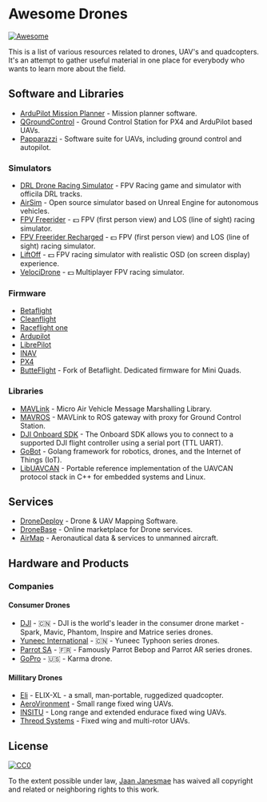 Awesome Drones
==============

[![Awesome](https://cdn.rawgit.com/sindresorhus/awesome/d7305f38d29fed78fa85652e3a63e154dd8e8829/media/badge.svg)](https://github.com/sindresorhus/awesome)

This is a list of various resources related to drones, UAV's and quadcopters. It's an attempt to gather useful material in one place for everybody who wants to learn more about the field.

## Software and Libraries ##

* [ArduPilot Mission Planner](https://github.com/ArduPilot/MissionPlanner) - Mission planner software.
* [QGroundControl](http://qgroundcontrol.com/) - Ground Control Station for PX4 and ArduPilot based UAVs.
* [Papparazzi](http://wiki.paparazziuav.org/wiki/Main_Page) - Software suite for UAVs, including ground control and autopilot.

### Simulators ###

* [DRL Drone Racing Simulator](https://thedroneracingleague.com/simulator/) - FPV Racing game and simulator with officila DRL tracks.
* [AirSim](https://github.com/Microsoft/AirSim) - Open source simulator based on Unreal Engine for autonomous vehicles.
* [FPV Freerider](https://fpv-freerider.itch.io/fpv-freerider) - :dollar: FPV (first person view) and LOS (line of sight) racing simulator.
* [FPV Freerider Recharged](https://fpv-freerider.itch.io/fpv-freerider-recharged) - :dollar: FPV (first person view) and LOS (line of sight) racing simulator.
* [LiftOff](https://www.immersionrc.com/fpv-products/liftoff-drone-race-simulator/) - :dollar: FPV racing simulator with realistic OSD (on screen display) experience.
* [VelociDrone](https://www.velocidrone.com/) - :dollar: Multiplayer FPV racing simulator.

### Firmware ###

* [Betaflight](https://github.com/betaflight/betaflight)
* [Cleanflight](https://github.com/cleanflight/cleanflight)
* [Raceflight one](https://raceflight.com/raceflight-one/)
* [Ardupilot](https://github.com/ArduPilot/ardupilot)
* [LibrePilot](https://github.com/librepilot/LibrePilot)
* [INAV](https://github.com/iNavFlight/inav)
* [PX4](https://github.com/PX4/Firmware)
* [ButteFlight](http://butterflight.co) - Fork of Betaflight. Dedicated firmware for Mini Quads.

### Libraries ###

* [MAVLink](https://github.com/mavlink/mavlink) - Micro Air Vehicle Message Marshalling Library.
* [MAVROS](https://github.com/mavlink/mavros) - MAVLink to ROS gateway with proxy for Ground Control Station.
* [DJI Onboard SDK](https://github.com/dji-sdk/Onboard-SDK) - The Onboard SDK allows you to connect to a supported DJI flight controller using a serial port (TTL UART).
* [GoBot](https://github.com/hybridgroup/gobot) - Golang framework for robotics, drones, and the Internet of Things (IoT).
* [LibUAVCAN](https://github.com/UAVCAN/libuavcan) - Portable reference implementation of the UAVCAN protocol stack in C++ for embedded systems and Linux.

## Services ###

* [DroneDeploy](https://www.dronedeploy.com/) - Drone & UAV Mapping Software.
* [DroneBase](https://dronebase.com/) - Online marketplace for Drone services.
* [AirMap](https://www.airmap.com/) - Aeronautical data & services to unmanned aircraft.

## Hardware and Products ##

### Companies ###

#### Consumer Drones ####

* [DJI](https://dji.com/) - :cn: - DJI is the world's leader in the consumer drone market - Spark, Mavic, Phantom, Inspire and Matrice series drones.
* [Yuneec International](http://yuneec.com) - :cn: - Yuneec Typhoon series drones.
* [Parrot SA](https://www.parrot.com/) - :fr: - Famously Parrot Bebop and Parrot AR series drones.
* [GoPro](https://gopro.com) - :us: - Karma drone.

#### Millitary Drones ####

* [Eli](http://www.uav.ee) - ELIX-XL - a small, man-portable, ruggedized quadcopter.
* [AeroVironment](https://www.avinc.com) - Small range fixed wing UAVs.
* [INSITU](https://insitu.com) - Long range and extended endurace fixed wing UAVs.
* [Threod Systems](http://threod.com) - Fixed wing and multi-rotor UAVs.

## License

[![CC0](http://mirrors.creativecommons.org/presskit/buttons/88x31/svg/cc-zero.svg)](https://creativecommons.org/publicdomain/zero/1.0/)

To the extent possible under law, [Jaan Janesmae](https://jaan.janesmae.com) has waived all copyright and related or neighboring rights to this work.

